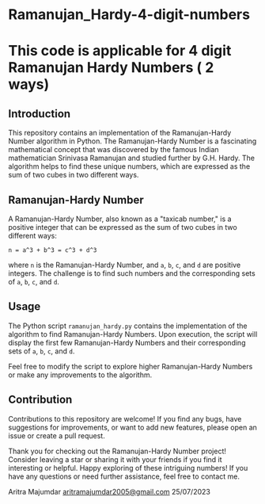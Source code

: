 # Ramanujan_Hardy-4-digit-numbers
# This code is applicable for 4 digit Ramanujan Hardy Numbers ( 2 ways)

## Introduction

This repository contains an implementation of the Ramanujan-Hardy Number algorithm in Python. The Ramanujan-Hardy Number is a fascinating mathematical concept that was discovered by the famous Indian mathematician Srinivasa Ramanujan and studied further by G.H. Hardy. The algorithm helps to find these unique numbers, which are expressed as the sum of two cubes in two different ways.

## Ramanujan-Hardy Number

A Ramanujan-Hardy Number, also known as a "taxicab number," is a positive integer that can be expressed as the sum of two cubes in two different ways:

```
n = a^3 + b^3 = c^3 + d^3
```

where `n` is the Ramanujan-Hardy Number, and `a`, `b`, `c`, and `d` are positive integers. The challenge is to find such numbers and the corresponding sets of `a`, `b`, `c`, and `d`.

## Usage

The Python script `ramanujan_hardy.py` contains the implementation of the algorithm to find Ramanujan-Hardy Numbers. Upon execution, the script will display the first few Ramanujan-Hardy Numbers and their corresponding sets of `a`, `b`, `c`, and `d`.

Feel free to modify the script to explore higher Ramanujan-Hardy Numbers or make any improvements to the algorithm.

## Contribution

Contributions to this repository are welcome! If you find any bugs, have suggestions for improvements, or want to add new features, please open an issue or create a pull request.


Thank you for checking out the Ramanujan-Hardy Number project! Consider leaving a star or sharing it with your friends if you find it interesting or helpful. Happy exploring of these intriguing numbers! If you have any questions or need further assistance, feel free to contact me.

Aritra Majumdar
aritramajumdar2005@gmail.com
25/07/2023
